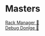 # Masters


[Rack Manager 🧠](https://github.com/Rack-Monitoring-System-RMS/Masters/blob/main/Rack-Manager/README.md) <br>
[Debug Donlge 🐴](https://github.com/Rack-Monitoring-System-RMS/Masters/blob/main/Debug-Dongle/README.md)
